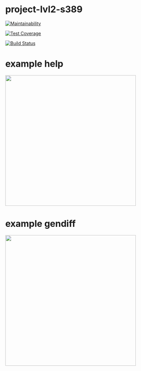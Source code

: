 # project-lvl2-s389

[![Maintainability](https://api.codeclimate.com/v1/badges/18a583b2741a12ab3df5/maintainability)](https://codeclimate.com/github/mairiv/project-lvl2-s389/maintainability)

[![Test Coverage](https://api.codeclimate.com/v1/badges/18a583b2741a12ab3df5/test_coverage)](https://codeclimate.com/github/mairiv/project-lvl2-s389/test_coverage)

[![Build Status](https://travis-ci.com/mairiv/project-lvl2-s389.svg?branch=master)](https://travis-ci.com/mairiv/project-lvl2-s389)

# example help
<a href="https://asciinema.org/a/Vb5FgfBBAXX7N2CTonQrjvf1K" target="_blank">
  <img src="https://asciinema.org/a/Vb5FgfBBAXX7N2CTonQrjvf1K.png" width="410">
</a>

# example gendiff <before> <after>
<a href="https://asciinema.org/a/y6J8ZcxBM6vDmhkesw9kDYoGM" target="_blank">
  <img src="https://asciinema.org/a/y6J8ZcxBM6vDmhkesw9kDYoGM.png" width="410">
</a>